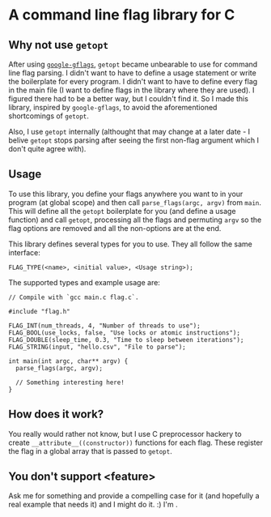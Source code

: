 # A command line flag library for C #

## Why not use `getopt` ##

After using [`google-gflags`](https://code.google.com/p/gflags/), `getopt` 
became unbearable to use for command line flag parsing. I didn't want to have
to define a usage statement or write the boilerplate for every program. I didn't
want to have to define every flag in the main file (I want to define flags in
the library where they are used). I figured there had to be a better way, but 
I couldn't find it. So I made this library, inspired by `google-gflags`, to
avoid the aforementioned shortcomings of `getopt`.

Also, I use `getopt` internally (althought that may change at a later date -
I belive `getopt` stops parsing after seeing the first non-flag argument which
I don't quite agree with).

## Usage ##

To use this library, you define your flags anywhere you want to in your program
(at global scope) and then call `parse_flags(argc, argv)` from `main`. This
will define all the `getopt` boilerplate for you (and define a usage function) 
and call `getopt`, processing all the flags and permuting `argv` so the flag
options are removed and all the non-options are at the end.

This library defines several types for you to use. They all follow the same
interface: 

    FLAG_TYPE(<name>, <initial value>, <Usage string>);

The supported types and example usage are:

    // Compile with `gcc main.c flag.c`.

    #include "flag.h"

    FLAG_INT(num_threads, 4, "Number of threads to use");
    FLAG_BOOL(use_locks, false, "Use locks or atomic instructions");
    FLAG_DOUBLE(sleep_time, 0.3, "Time to sleep between iterations");
    FLAG_STRING(input, "hello.csv", "File to parse");

    int main(int argc, char** argv) {
      parse_flags(argc, argv);

      // Something interesting here!
    }

## How does it work? ##

You really would rather not know, but I use C preprocessor hackery to create
`__attribute__((constructor))` functions for each flag. These register the flag
in a global array that is passed to `getopt`.

## You don't support &lt;feature&gt; ##

Ask me for something and provide a compelling case for it (and hopefully a real
example that needs it) and I might do it. :) I'm <awreece at gmail dot com>.
